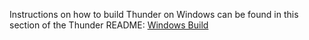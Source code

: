 Instructions on how to build Thunder on Windows can be found in this section of the Thunder README: [Windows Build](https://github.com/rdkcentral/Thunder#windows-build)
